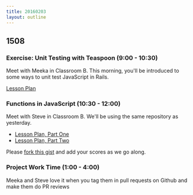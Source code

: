 ```yaml
---
title: 20160203
layout: outline
---
```


## 1508

### Exercise: Unit Testing with Teaspoon (9:00 - 10:30)

Meet with Meeka in Classroom B. This morning, you'll be introduced to some ways to unit test JavaScript in Rails.

[Lesson Plan](https://github.com/turingschool/lesson_plans/blob/master/ruby_04-apis_and_scalability/testing_javascript_in_rails.markdown)

### Functions in JavaScript (10:30 - 12:00)

Meet with Steve in Classroom B. We'll be using the same repository as yesterday.

- [Lesson Plan, Part One](https://github.com/mdn/advanced-js-fundamentals-ck/blob/gh-pages/tutorials/02-functions/01-calling-functions.md)
- [Lesson Plan, Part Two](https://github.com/mdn/advanced-js-fundamentals-ck/blob/gh-pages/tutorials/02-functions/02-what-is-this.md)

Please [fork this gist][cfu4] and add your scores as we go along.

[cfu4]: https://gist.github.com/stevekinney/6604447c4e91037af50e

### Project Work Time (1:00 - 4:00)

Meeka and Steve love it when you tag them in pull requests on Github and make them do PR reviews
